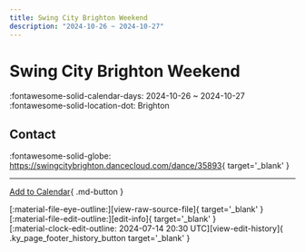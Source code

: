 ```yaml
---
title: Swing City Brighton Weekend
description: "2024-10-26 ~ 2024-10-27"
---
```


# Swing City Brighton Weekend 

:fontawesome-solid-calendar-days: 2024-10-26 ~ 2024-10-27  
:fontawesome-solid-location-dot: Brighton  

## Contact

:fontawesome-solid-globe: <https://swingcitybrighton.dancecloud.com/dance/35893>{ target='_blank' }  

---

[Add to Calendar](https://swing.news/ics/en/2024/uk/swing-city-brighton-weekend-2024.ics){ .md-button }

<div class="ky_page_footer" markdown>
<div class="ky_page_footer_trailing" markdown="span">
[:material-file-eye-outline:][view-raw-source-file]{ target='_blank' }
[:material-file-edit-outline:][edit-info]{ target='_blank' }
</div>
<div class="ky_page_footer_leading" markdown="span">
[:material-clock-edit-outline: 2024-07-14 20:30 UTC][view-edit-history]{ .ky_page_footer_history_button target='_blank' }
</div>
</div>

[view-raw-source-file]: https://github.com/swingdance/events/blob/main/2024/uk/swing-city-brighton-weekend-2024.json "View Raw Source File"
[edit-info]: https://github.com/swingdance/events/issues/new?assignees=&labels=update+event&projects=&template=03-update_entity.yml&title=%5B2024%2Fuk%5D%20Swing%20City%20Brighton%20Weekend&region=uk&year=2024&id=swing-city-brighton-weekend-2024&name=Swing%20City%20Brighton%20Weekend&org_id= "Edit Info"

[view-edit-history]: https://github.com/swingdance/events/commits/main/2024/uk/swing-city-brighton-weekend-2024.json "View Edit History"
